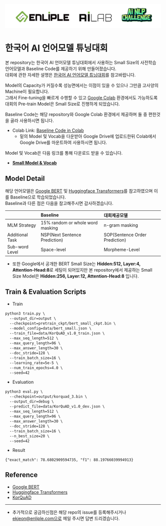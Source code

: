 <p align="center"><img src="./img/logos.png"></p>

# 한국어 AI 언어모델 튜닝대회
본 repository는 한국어 AI 언어모델 튜닝대회에서 사용하는 Small Size의 사전학습 언어모델과 Baseline Code를 제공하기 위해 만들어졌습니다.  
대회에 관한 자세한 설명은 [한국어 AI 언어모델 튜닝대회](https://challenge.enliple.com/)를 참고바랍니다.

Model의 Capacity가 커질수록 성능면에서는 이점이 있을 수 있으나 그만큼 고사양의 Machine이 필요합니다.  
그래서 Fine-tuning을 빠르게 수행할 수 있고 [Google Colab](https://colab.research.google.com/) 환경에서도 가능하도록 대회의 Pre-train Model은 Small Size로 진행하게 되었습니다.

Baseline Code는 해당 repository와 Google Colab 환경에서 제공하며 둘 중 편한것을 골라 사용하시면 됩니다.
* Colab Link:
  [Baseline Code in Colab](https://colab.research.google.com/drive/1n471tMpGoYlmoJpnSxTAZD_W2HKI1XnI)
  * 밑의 Model 및 Vocab을 다운받아 Google Drive에 업로드한뒤 Colab에서 Google Drive를 마운트하여 사용하시면 됩니다.

Model 및 Vocab은 다음 링크를 통해 다운로드 받을 수 있습니다.  
* [**Small Model  &  Vocab**](https://drive.google.com/open?id=13D9Fnnl0ra1qjPgtSWdp1-xIs6DfJ7Zg)


## Model Detail
해당 언어모델은 [Google BERT](https://github.com/google-research/bert) 및 [Huggingface Transformers](https://github.com/huggingface/transformers)를 참고하였으며 이를 Baseline으로 학습되었습니다.  
Baseline과 다른 점은 다음을 참고해주시면 감사하겠습니다.

|                 | Baseline                         | 대회제공모델                    |
|:----------------|:---------------------------------|:-------------------------------|
| MLM Strategy    | 15% random or whole word masking | n-gram masking                 |
| Additional Task | NSP(Next Sentence Prediction)    | SOP(Sentence Order Prediction) |
| Sub-word Level  | Space-level                      | Morpheme-Level                 |

* 또한 Google에서 공개한 BERT Small Size는 **Hidden:512, Layer:4, Attention-Head:8**로 세팅이 되어있지만 본 repository에서 제공하는 Small Size Model은 **Hidden:256, Layer:12, Attention-Head:8** 입니다.

## Train & Evaluation Scripts
* Train
```shell
python3 train.py \
  --output_dir=output \
  --checkpoint=pretrain_ckpt/bert_small_ckpt.bin \
  --model_config=data/bert_small.json \
  --train_file=data/KorQuAD_v1.0_train.json \
  --max_seq_length=512 \
  --max_query_length=96 \
  --max_answer_length=30 \
  --doc_stride=128 \
  --train_batch_size=16 \
  --learning_rate=5e-5 \
  --num_train_epochs=4.0 \
  --seed=42
```

* Evaluation
```shell
python3 eval.py \
  --checkpoint=output/korquad_3.bin \
  --output_dir=debug \
  --predict_file=data/KorQuAD_v1.0_dev.json \
  --max_seq_length=512 \
  --max_query_length=96 \
  --max_answer_length=30 \
  --doc_stride=128 \
  --train_batch_size=16 \
  --n_best_size=20 \
  --seed=42
```

* Result
```shell
{"exact_match": 78.6802909594735, "f1": 88.19766039994913}
```


## Reference
* [Google BERT](https://github.com/google-research/bert)
* [Huggingface Transformers](https://github.com/huggingface/transformers)
* [KorQuAD](https://korquad.github.io/)
---

* 추가적으로 궁금하신점은 해당 repo의 issue를 등록해주시거나 ekjeon@enliple.com으로 메일 주시면 답변 드리겠습니다.